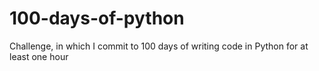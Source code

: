 # 100-days-of-python
Challenge, in which I commit to 100 days of writing code in Python for at least one hour
